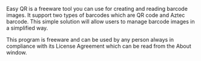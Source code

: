 Easy QR is a freeware tool you can use for creating and reading barcode images. It support two types of barcodes which are QR code and Aztec barcode. This simple solution will allow users to manage barcode images in a simplified way.

This program is freeware and can be used by any person always in compliance with its License Agreement which can be read from the About window.
